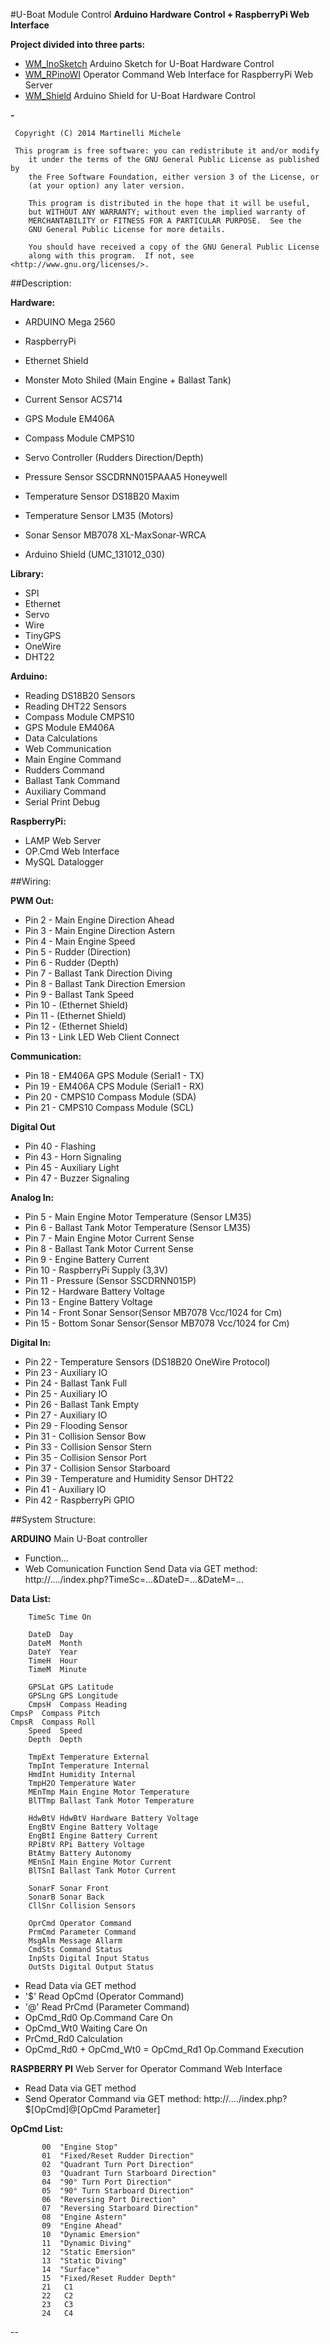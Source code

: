 #U-Boat Module Control
**Arduino Hardware Control + RaspberryPi Web Interface**

**Project divided into three parts:**

* [WM_InoSketch](WM_InoSketch/) Arduino Sketch for U-Boat Hardware Control 
* [WM_RPinoWI](WM_RPinoWI/)  Operator Command Web Interface for RaspberryPi Web Server
* [WM_Shield](WM_Shield/) Arduino Shield for U-Boat Hardware Control

**-**

     Copyright (C) 2014 Martinelli Michele

     This program is free software: you can redistribute it and/or modify
    	it under the terms of the GNU General Public License as published by
    	the Free Software Foundation, either version 3 of the License, or
    	(at your option) any later version.

    	This program is distributed in the hope that it will be useful,
    	but WITHOUT ANY WARRANTY; without even the implied warranty of
    	MERCHANTABILITY or FITNESS FOR A PARTICULAR PURPOSE.  See the
    	GNU General Public License for more details.

    	You should have received a copy of the GNU General Public License
    	along with this program.  If not, see <http://www.gnu.org/licenses/>.
     

##Description:

**Hardware:**
  * ARDUINO Mega 2560
  * RaspberryPi
  * Ethernet Shield
  * Monster Moto Shiled (Main Engine + Ballast Tank)
  * Current Sensor ACS714
  * GPS Module EM406A
  * Compass Module CMPS10
  * Servo Controller (Rudders Direction/Depth)
  * Pressure Sensor SSCDRNN015PAAA5 Honeywell
  * Temperature Sensor DS18B20 Maxim
  * Temperature Sensor LM35 (Motors)
  * Sonar Sensor MB7078 XL-MaxSonar-WRCA 

  * Arduino Shield (UMC_131012_030)
  
**Library:**
  * SPI
  * Ethernet
  * Servo
  * Wire
  * TinyGPS
  * OneWire
  * DHT22

**Arduino:**
 * Reading DS18B20 Sensors
 * Reading DHT22 Sensors
 * Compass Module CMPS10
 * GPS Module EM406A
 * Data Calculations
 * Web Communication
 * Main Engine Command
 * Rudders Command
 * Ballast Tank Command
 * Auxiliary Command
 * Serial Print Debug

**RaspberryPi:**
 * LAMP Web Server
 * OP.Cmd Web Interface
 * MySQL Datalogger

##Wiring:

**PWM Out:**
  * Pin 2  - Main Engine Direction Ahead
  * Pin 3  - Main Engine Direction Astern
  * Pin 4  - Main Engine Speed
  * Pin 5  - Rudder (Direction)
  * Pin 6  - Rudder (Depth)
  * Pin 7  - Ballast Tank Direction Diving
  * Pin 8  - Ballast Tank Direction Emersion
  * Pin 9  - Ballast Tank Speed
  * Pin 10 - (Ethernet Shield)
  * Pin 11 - (Ethernet Shield)
  * Pin 12 - (Ethernet Shield)
  * Pin 13 - Link LED Web Client Connect

**Communication:**
  * Pin 18 - EM406A GPS Module (Serial1 - TX)
  * Pin 19 - EM406A CPS Module (Serial1 - RX)
  * Pin 20 - CMPS10 Compass Module (SDA)
  * Pin 21 - CMPS10 Compass Module (SCL)

**Digital Out**
  * Pin 40 - Flashing
  * Pin 43 - Horn Signaling
  * Pin 45 - Auxiliary Light
  * Pin 47 - Buzzer Signaling

**Analog In:**

  * Pin 5  - Main Engine Motor Temperature (Sensor LM35)
  * Pin 6  - Ballast Tank Motor Temperature (Sensor LM35)
  * Pin 7  - Main Engine Motor Current Sense
  * Pin 8  - Ballast Tank Motor Current Sense
  * Pin 9  - Engine Battery Current
  * Pin 10 - RaspberryPi Supply (3,3V)
  * Pin 11 - Pressure (Sensor SSCDRNN015P)
  * Pin 12 - Hardware Battery Voltage
  * Pin 13 - Engine Battery Voltage
  * Pin 14 - Front Sonar Sensor(Sensor MB7078 Vcc/1024 for Cm)
  * Pin 15 - Bottom Sonar Sensor(Sensor MB7078 Vcc/1024 for Cm)

**Digital In:**
  * Pin 22 - Temperature Sensors (DS18B20 OneWire Protocol)
  * Pin 23 - Auxiliary IO
  * Pin 24 - Ballast Tank Full
  * Pin 25 - Auxiliary IO
  * Pin 26 - Ballast Tank Empty
  * Pin 27 - Auxiliary IO
  * Pin 29 - Flooding Sensor
  * Pin 31 - Collision Sensor Bow
  * Pin 33 - Collision Sensor Stern
  * Pin 35 - Collision Sensor Port
  * Pin 37 - Collision Sensor Starboard
  * Pin 39 - Temperature and Humidity Sensor DHT22
  * Pin 41 - Auxiliary IO
  * Pin 42 - RaspberryPi GPIO
 

##System Structure:

**ARDUINO**
Main U-Boat controller
- Function...
- Web Comunication Function
     Send Data via GET method:   
  	http://..../index.php?TimeSc=...&DateD=...&DateM=...

**Data List:**
	
	
       	TimeSc Time On
       	       	
     	DateD  Day
     	DateM  Month
     	DateY  Year
     	TimeH  Hour
     	TimeM  Minute
     	
     	GPSLat GPS Latitude
     	GPSLng GPS Longitude
     	CmpsH  Compass Heading
	CmpsP  Compass Pitch
	CmpsR  Compass Roll
     	Speed  Speed
     	Depth  Depth
     	     	   	
     	TmpExt Temperature External
     	TmpInt Temperature Internal
     	HmdInt Humidity Internal
     	TmpH2O Temperature Water
     	MEnTmp Main Engine Motor Temperature
     	BlTTmp Ballast Tank Motor Temperature
     	
     	HdwBtV HdwBtV Hardware Battery Voltage
     	EngBtV Engine Battery Voltage
     	EngBtI Engine Battery Current
     	RPiBtV RPi Battery Voltage
     	BtAtmy Battery Autonomy
     	MEnSnI Main Engine Motor Current
     	BlTSnI Ballast Tank Motor Current
     	
     	SonarF Sonar Front
     	SonarB Sonar Back
     	CllSnr Collision Sensors
     	
     	OprCmd Operator Command
     	PrmCmd Parameter Command
     	MsgAlm Message Allarm
     	CmdSts Command Status
     	InpSts Digital Input Status
     	OutSts Digital Output Status
     	   

- 	Read Data via GET method
- 	'$' Read OpCmd (Operator Command)
- 	'@' Read PrCmd (Parameter Command)
- 	OpCmd_Rd0 Op.Command Care On
- 	OpCmd_Wt0 Waiting Care On
- 	PrCmd_Rd0 Calculation
- 	OpCmd_Rd0 + OpCmd_Wt0 = OpCmd_Rd1 Op.Command Execution


**RASPBERRY PI**
Web Server for Operator Command Web Interface
-  Read Data via GET method
-  Send Operator Command via GET method:
	http://..../index.php?$[OpCmd]@[OpCmd Parameter]

**OpCmd List:**
	
	
           00  "Engine Stop"
           01  "Fixed/Reset Rudder Direction"
           02  "Quadrant Turn Port Direction"
           03  "Quadrant Turn Starboard Direction"
           04  "90° Turn Port Direction"
           05  "90° Turn Starboard Direction"
           06  "Reversing Port Direction"
           07  "Reversing Starboard Direction"
           08  "Engine Astern"
           09  "Engine Ahead"
           10  "Dynamic Emersion"
           11  "Dynamic Diving"
           12  "Static Emersion"
           13  "Static Diving"
           14  "Surface"
           15  "Fixed/Reset Rudder Depth"
           21   C1
           22   C2
           23   C3
           24   C4

--
